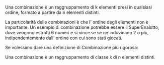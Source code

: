 Una combinazione è un raggruppamento di k elementi presi in qualsiasi ordine, formato a partire da n elementi distinti.

La particolarità delle combinazioni è che l’ ordine degli elementi non è importante.
Un esempio di combinazione potrebbe essere il SuperEnalotto, dove vengono estratti 6 numeri e si vince se se ne indovinano 2 o più, indipendentemente dall’ ordine con cui sono stati giocati.

Se volessimo dare una definizione di Combinazione più rigorosa:

Una combinazione è un raggruppamento di classe k di n elementi distinti.